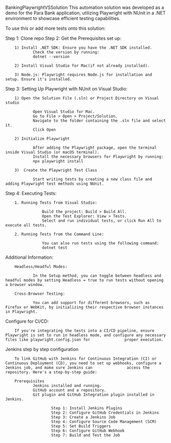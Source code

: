 BankingPlaywrightVSSolution
This automation solution was developed as a demo for the Para Bank application, utilizing Playwright with NUnit in a .NET environment to showcase efficient testing capabilities.

To use this or add more tests onto this solution:

Step 1: Clone repo
Step 2: Get the Prerequisites set up:

        1) Install .NET SDK: Ensure you have the .NET SDK installed. 
                Check the version by running:
                dotnet --version

        2) Install Visual Studio for Mac(if not already installed).

        3) Node.js: Playwright requires Node.js for installation and setup. Ensure it's installed. 

Step 3: Setting Up Playwright with NUnit on Visual Studio:

        1) Open the Solution File (.sln) or Project Directory on Visual studio

                Open Visual Studio for Mac.
                Go to File > Open > Project/Solution.
                Navigate to the folder containing the .sln file and select it.
                Click Open

        2) Initialize Playwright

                After adding the Playwright package, open the terminal inside Visual Studio (or macOS terminal).
                Install the necessary browsers for Playwright by running:
                npx playwright install
        
        3)  Create the Playwright Test Class
        
                Start writing tests by creating a new class file and adding Playwright test methods using NUnit.

Step 4: Executing Tests:

        1. Running Tests from Visual Studio:
           
                    Build the project: Build > Build All.
                    Open the Test Explorer: View > Tests.
                    Select and run individual tests, or click Run All to execute all tests.

        2. Running Tests from the Command Line:
           
                    You can also run tests using the following command:
                    dotnet test


Additional Information:

        Headless/Headful Modes:

                In the Setup method, you can toggle between headless and headful modes by setting Headless = true to run tests without opening a browser window.
        
        Cross-Browser Testing:
        
                You can add support for different browsers, such as Firefox or WebKit, by initializing their respective browser instances in Playwright.

Configure for CI/CD:

        If you're integrating the tests into a CI/CD pipeline, ensure Playwright is set to run in headless mode, and configure any necessary files like playwright.config.json for               proper execution.

Jenkins step by step configuration

        To link GitHub with Jenkins for Continuous Integration (CI) or Continuous Deployment (CD), you need to set up webhooks, configure a Jenkins job, and make sure Jenkins can               access the repository. Here's a step-by-step guide:

        Prerequisites
                Jenkins installed and running.
                GitHub account and a repository.
                Git plugin and GitHub Integration plugin installed in Jenkins.

                        Step 1: Install Jenkins Plugins
                        Step 2: Configure GitHub Credentials in Jenkins
                        Step 3: Create a Jenkins Job
                        Step 4: Configure Source Code Management (SCM)
                        Step 5: Set Build Triggers
                        Step 6: Configure GitHub Webhook
                        Step 7: Build and Test the Job
